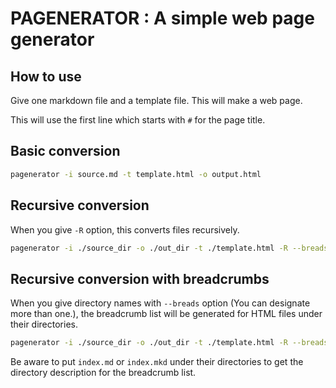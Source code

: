 
# PAGENERATOR : A simple web page generator

## How to use

Give one markdown file and a template file.
This will make a web page.

This will use the first line which starts with ``#`` for the page title.

## Basic conversion

```bash
pagenerator -i source.md -t template.html -o output.html
```

## Recursive conversion

When you give ``-R`` option, this converts files recursively.

```bash
pagenerator -i ./source_dir -o ./out_dir -t ./template.html -R --breads tr/
```

## Recursive conversion with breadcrumbs

When you give directory names with ``--breads`` option (You can designate more than one.),
the breadcrumb list will be generated for HTML files under their directories.

```bash
pagenerator -i ./source_dir -o ./out_dir -t ./template.html -R --breads sub/
```

Be aware to put ``index.md`` or ``index.mkd`` under their directories to get the directory description for the breadcrumb list.
